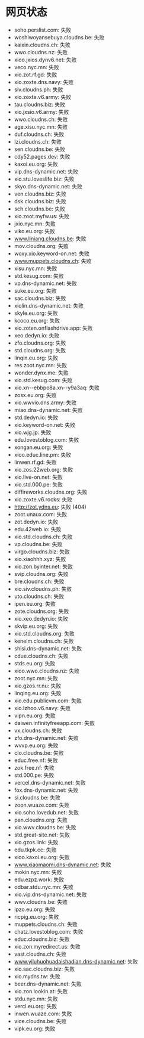 # 网页状态
- soho.perslist.com: 失败
- woshiwoyansebuya.cloudns.be: 失败
- kaixin.cloudns.ch: 失败
- wwo.cloudns.nz: 失败
- xioo.jxios.dynv6.net: 失败
- veco.nyc.mn: 失败
- xio.zot.rf.gd: 失败
- xio.zoxte.dns.navy: 失败
- siv.cloudns.ph: 失败
- xio.zoxte.v6.army: 失败
- tau.cloudns.biz: 失败
- xio.jxsio.v6.army: 失败
- wwo.cloudns.ch: 失败
- age.xisu.nyc.mn: 失败
- duf.cloudns.ch: 失败
- lzi.cloudns.ch: 失败
- sen.cloudns.be: 失败
- cdy52.pages.dev: 失败
- kaxoi.eu.org: 失败
- vip.dns-dynamic.net: 失败
- xio.stu.loveslife.biz: 失败
- skyo.dns-dynamic.net: 失败
- ven.cloudns.biz: 失败
- dsk.cloudns.biz: 失败
- sch.cloudns.be: 失败
- xio.zoot.myfw.us: 失败
- jxio.nyc.mn: 失败
- viko.eu.org: 失败
- www.liniang.cloudns.be: 失败
- mov.cloudns.org: 失败
- woxy.xio.keyword-on.net: 失败
- www.muppets.cloudns.ch: 失败
- xisu.nyc.mn: 失败
- std.kesug.com: 失败
- vp.dns-dynamic.net: 失败
- suke.eu.org: 失败
- sac.cloudns.biz: 失败
- xiolin.dns-dynamic.net: 失败
- skyle.eu.org: 失败
- kcoco.eu.org: 失败
- xio.zoten.onflashdrive.app: 失败
- xeo.dedyn.io: 失败
- zfo.cloudns.org: 失败
- std.cloudns.org: 失败
- linqin.eu.org: 失败
- res.zoot.nyc.mn: 失败
- wonder.dynx.me: 失败
- xio.std.kesug.com: 失败
- xio.xn--ebbpo8a.xn--y9a3aq: 失败
- zosx.eu.org: 失败
- xio.wwvio.dns.army: 失败
- miao.dns-dynamic.net: 失败
- std.dedyn.io: 失败
- xio.keyword-on.net: 失败
- xio.wjg.jp: 失败
- edu.lovestoblog.com: 失败
- xongan.eu.org: 失败
- xioo.educ.line.pm: 失败
- linwen.rf.gd: 失败
- xio.zos.22web.org: 失败
- xio.live-on.net: 失败
- xio.std.000.pe: 失败
- diffireworks.cloudns.org: 失败
- xio.zoxte.v6.rocks: 失败
- http://zot.ydns.eu: 失败 (404)
- zoot.unaux.com: 失败
- zot.dedyn.io: 失败
- edu.42web.io: 失败
- xio.std.cloudns.ch: 失败
- vp.cloudns.be: 失败
- virgo.cloudns.biz: 失败
- xio.xiaohhh.xyz: 失败
- xio.zon.byinter.net: 失败
- svip.cloudns.org: 失败
- bre.cloudns.ch: 失败
- xio.siv.cloudns.ph: 失败
- uto.cloudns.ch: 失败
- ipen.eu.org: 失败
- zote.cloudns.org: 失败
- xio.xeo.dedyn.io: 失败
- skvip.eu.org: 失败
- xio.std.cloudns.org: 失败
- kenelm.cloudns.ch: 失败
- shisi.dns-dynamic.net: 失败
- cdue.cloudns.ch: 失败
- stds.eu.org: 失败
- xioo.wwo.cloudns.nz: 失败
- zoot.nyc.mn: 失败
- xio.gzos.rr.nu: 失败
- linqing.eu.org: 失败
- xio.edu.publicvm.com: 失败
- xio.lzhoo.v6.navy: 失败
- vipn.eu.org: 失败
- daiwen.infinityfreeapp.com: 失败
- vx.cloudns.ch: 失败
- zfo.dns-dynamic.net: 失败
- wvvp.eu.org: 失败
- clo.cloudns.be: 失败
- educ.free.nf: 失败
- zok.free.nf: 失败
- std.000.pe: 失败
- vercel.dns-dynamic.net: 失败
- fox.dns-dynamic.net: 失败
- si.cloudns.be: 失败
- zoon.wuaze.com: 失败
- xio.soho.lovedub.net: 失败
- pan.cloudns.org: 失败
- xio.wwv.cloudns.be: 失败
- std.great-site.net: 失败
- xio.gzos.link: 失败
- edu.tkpk.cc: 失败
- xioo.kaxoi.eu.org: 失败
- www.xiaomaomi.dns-dynamic.net: 失败
- mokin.nyc.mn: 失败
- edu.ezpz.work: 失败
- odbar.stdu.nyc.mn: 失败
- xio.vip.dns-dynamic.net: 失败
- wwv.cloudns.be: 失败
- ipzo.eu.org: 失败
- ricpig.eu.org: 失败
- muppets.cloudns.ch: 失败
- chatz.lovestoblog.com: 失败
- educ.cloudns.biz: 失败
- xio.zon.myredirect.us: 失败
- vast.cloudns.ch: 失败
- www.yiluhuohuadaishadian.dns-dynamic.net: 失败
- xio.sac.cloudns.biz: 失败
- xio.mydns.tw: 失败
- beer.dns-dynamic.net: 失败
- xio.zon.lookin.at: 失败
- stdu.nyc.mn: 失败
- vercl.eu.org: 失败
- inwen.wuaze.com: 失败
- vice.cloudns.be: 失败
- vipk.eu.org: 失败
